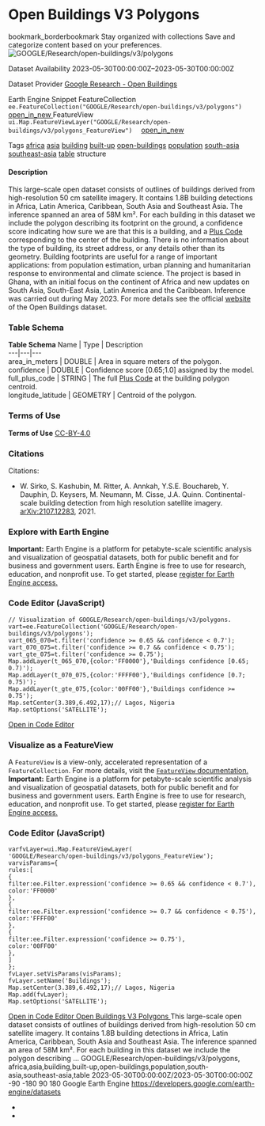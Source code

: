  
#  Open Buildings V3 Polygons 
bookmark_borderbookmark Stay organized with collections  Save and categorize content based on your preferences. 
![GOOGLE/Research/open-buildings/v3/polygons](https://developers.google.com/earth-engine/datasets/images/GOOGLE/GOOGLE_Research_open-buildings_v3_polygons_sample.png) 

Dataset Availability
    2023-05-30T00:00:00Z–2023-05-30T00:00:00Z 

Dataset Provider
     [ Google Research - Open Buildings ](https://sites.research.google/open-buildings/) 

Earth Engine Snippet
     FeatureCollection `    ee.FeatureCollection("GOOGLE/Research/open-buildings/v3/polygons")   ` [ open_in_new ](https://code.earthengine.google.com/?scriptPath=Examples:Datasets/GOOGLE/GOOGLE_Research_open-buildings_v3_polygons)      FeatureView  `    ui.Map.FeatureViewLayer("GOOGLE/Research/open-buildings/v3/polygons_FeatureView")   ` [ open_in_new ](https://code.earthengine.google.com/?scriptPath=Examples:Datasets/GOOGLE/GOOGLE_Research_open-buildings_v3_polygons_FeatureView) 

Tags
     [africa](https://developers.google.com/earth-engine/datasets/tags/africa) [asia](https://developers.google.com/earth-engine/datasets/tags/asia) [building](https://developers.google.com/earth-engine/datasets/tags/building) [built-up](https://developers.google.com/earth-engine/datasets/tags/built-up) [open-buildings](https://developers.google.com/earth-engine/datasets/tags/open-buildings) [population](https://developers.google.com/earth-engine/datasets/tags/population) [south-asia](https://developers.google.com/earth-engine/datasets/tags/south-asia) [southeast-asia](https://developers.google.com/earth-engine/datasets/tags/southeast-asia) [table](https://developers.google.com/earth-engine/datasets/tags/table)
structure
#### Description
This large-scale open dataset consists of outlines of buildings derived from high-resolution 50 cm satellite imagery. It contains 1.8B building detections in Africa, Latin America, Caribbean, South Asia and Southeast Asia. The inference spanned an area of 58M km².
For each building in this dataset we include the polygon describing its footprint on the ground, a confidence score indicating how sure we are that this is a building, and a [Plus Code](https://plus.codes/) corresponding to the center of the building. There is no information about the type of building, its street address, or any details other than its geometry.
Building footprints are useful for a range of important applications: from population estimation, urban planning and humanitarian response to environmental and climate science. The project is based in Ghana, with an initial focus on the continent of Africa and new updates on South Asia, South-East Asia, Latin America and the Caribbean.
Inference was carried out during May 2023.
For more details see the official [website](https://sites.research.google/open-buildings/) of the Open Buildings dataset.
### Table Schema
**Table Schema**
Name | Type | Description  
---|---|---  
area_in_meters | DOUBLE | Area in square meters of the polygon.  
confidence | DOUBLE | Confidence score [0.65;1.0] assigned by the model.  
full_plus_code | STRING | The full [Plus Code](https://plus.codes/) at the building polygon centroid.  
longitude_latitude | GEOMETRY | Centroid of the polygon.  
### Terms of Use
**Terms of Use**
[CC-BY-4.0](https://spdx.org/licenses/CC-BY-4.0.html)
### Citations
Citations:
  * W. Sirko, S. Kashubin, M. Ritter, A. Annkah, Y.S.E. Bouchareb, Y. Dauphin, D. Keysers, M. Neumann, M. Cisse, J.A. Quinn. Continental-scale building detection from high resolution satellite imagery. [arXiv:2107.12283](https://arxiv.org/abs/2107.12283), 2021.


### Explore with Earth Engine
**Important:** Earth Engine is a platform for petabyte-scale scientific analysis and visualization of geospatial datasets, both for public benefit and for business and government users. Earth Engine is free to use for research, education, and nonprofit use. To get started, please [register for Earth Engine access.](https://console.cloud.google.com/earth-engine)
### Code Editor (JavaScript)
```
// Visualization of GOOGLE/Research/open-buildings/v3/polygons.
vart=ee.FeatureCollection('GOOGLE/Research/open-buildings/v3/polygons');
vart_065_070=t.filter('confidence >= 0.65 && confidence < 0.7');
vart_070_075=t.filter('confidence >= 0.7 && confidence < 0.75');
vart_gte_075=t.filter('confidence >= 0.75');
Map.addLayer(t_065_070,{color:'FF0000'},'Buildings confidence [0.65; 0.7)');
Map.addLayer(t_070_075,{color:'FFFF00'},'Buildings confidence [0.7; 0.75)');
Map.addLayer(t_gte_075,{color:'00FF00'},'Buildings confidence >= 0.75');
Map.setCenter(3.389,6.492,17);// Lagos, Nigeria
Map.setOptions('SATELLITE');
```
[ Open in Code Editor ](https://code.earthengine.google.com/?scriptPath=Examples:Datasets/GOOGLE/GOOGLE_Research_open-buildings_v3_polygons)
### Visualize as a FeatureView
A `FeatureView` is a view-only, accelerated representation of a `FeatureCollection`. For more details, visit the [ `FeatureView` documentation. ](https://developers.google.com/earth-engine/guides/featureview_overview)
**Important:** Earth Engine is a platform for petabyte-scale scientific analysis and visualization of geospatial datasets, both for public benefit and for business and government users. Earth Engine is free to use for research, education, and nonprofit use. To get started, please [register for Earth Engine access.](https://console.cloud.google.com/earth-engine)
### Code Editor (JavaScript)
```
varfvLayer=ui.Map.FeatureViewLayer(
'GOOGLE/Research/open-buildings/v3/polygons_FeatureView');
varvisParams={
rules:[
{
filter:ee.Filter.expression('confidence >= 0.65 && confidence < 0.7'),
color:'FF0000'
},
{
filter:ee.Filter.expression('confidence >= 0.7 && confidence < 0.75'),
color:'FFFF00'
},
{
filter:ee.Filter.expression('confidence >= 0.75'),
color:'00FF00'
},
]
};
fvLayer.setVisParams(visParams);
fvLayer.setName('Buildings');
Map.setCenter(3.389,6.492,17);// Lagos, Nigeria
Map.add(fvLayer);
Map.setOptions('SATELLITE');
```
[ Open in Code Editor ](https://code.earthengine.google.com/?scriptPath=Examples:Datasets/GOOGLE/GOOGLE_Research_open-buildings_v3_polygons_FeatureView)
[ Open Buildings V3 Polygons ](https://developers.google.com/earth-engine/datasets/catalog/GOOGLE_Research_open-buildings_v3_polygons)
This large-scale open dataset consists of outlines of buildings derived from high-resolution 50 cm satellite imagery. It contains 1.8B building detections in Africa, Latin America, Caribbean, South Asia and Southeast Asia. The inference spanned an area of 58M km². For each building in this dataset we include the polygon describing …
GOOGLE/Research/open-buildings/v3/polygons, africa,asia,building,built-up,open-buildings,population,south-asia,southeast-asia,table 
2023-05-30T00:00:00Z/2023-05-30T00:00:00Z
-90 -180 90 180 
Google Earth Engine
https://developers.google.com/earth-engine/datasets
  * [ ](https://doi.org/https://sites.research.google/open-buildings/)
  * [ ](https://doi.org/https://developers.google.com/earth-engine/datasets/catalog/GOOGLE_Research_open-buildings_v3_polygons)


